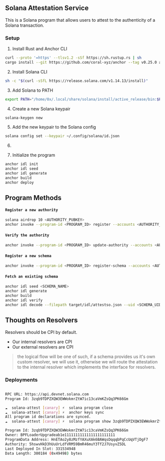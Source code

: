 ## Solana Attestation Service

This is a Solana program that allows users to attest to the authenticity of a Solana transaction.

### Setup

1. Install Rust and Anchor CLI

```bash
curl --proto '=https' --tlsv1.2 -sSf https://sh.rustup.rs | sh
cargo install --git https://github.com/coral-xyz/anchor --tag v0.25.0 anchor-cli --locked
```

2. Install Solana CLI

```bash
sh -c "$(curl -sSfL https://release.solana.com/v1.14.13/install)"
```

3. Add Solana to PATH

```bash
export PATH="/home/0x/.local/share/solana/install/active_release/bin:$PATH"
```

4. Create a new Solana keypair

```bash
solana-keygen new
```

5. Add the new keypair to the Solana config

```bash
solana config set --keypair ~/.config/solana/id.json
```

6.

7. Initialize the program

```bash
anchor idl init
anchor idl seed
anchor idl generate
anchor build
anchor deploy
```

## Program Methods

#### `Register a new authority`

```bash
solana airdrop 10 <AUTHORITY_PUBKEY>
anchor invoke --program-id <PROGRAM_ID> register --accounts <AUTHORITY_PUBKEY>
```

#### `Verify the authority`

```bash
anchor invoke --program-id <PROGRAM_ID> update-authority --accounts <AUTHORITY_PUBKEY>
```

#### `Register a new schema`

```bash
anchor invoke --program-id <PROGRAM_ID> register-schema --accounts <AUTHORITY_PUBKEY> --args <SCHEMA_NAME> <SCHEMA_CONTENT> <RESOLVER_ADDRESS> <REVOCABLE>
```

#### `Fetch an existing schema`

```bash
anchor idl seed <SCHEMA_NAME>
anchor idl generate
anchor build
anchor idl verify
anchor idl decode --filepath target/idl/attestso.json --uid <SCHEMA_UID>
```

## Thoughts on Resolvers

Resolvers should be CPI by default.

- Our internal resolvers are CPI
- Our external resolvers are CPI

> the logical flow will be one of such, if a schema provides us it's own custom resolver, we will use it, otherwise we will route the attestation to the internal resolver which implements the interface for resolvers.

### Deployments

```bash

RPC URL: https://api.devnet.solana.com
Program Id: 3zqb9TDPZXQW3EWWokmrZtW7ic13caVmKZsQq3PK66Gm

☁  solana-attest [canary] ⚡  solana program close
☁  solana-attest [canary] ⚡  anchor keys sync
All program id declarations are synced.
☁  solana-attest [canary] ⚡  solana program show 3zqb9TDPZXQW3EWWokmrZtW7ic13caVmKZsQq3PK66Gm

Program Id: 3zqb9TDPZXQW3EWWokmrZtW7ic13caVmKZsQq3PK66Gm
Owner: BPFLoaderUpgradeab1e11111111111111111111111
ProgramData Address: HnETAo2y8zMzfYAXuXAk6BAWqsDqqqbPqCcUqVTjDgF7
Authority: 5hswvHkD3hUuUrLdfVRM59BmR46muY3Tf2J7UsyvZ5DL
Last Deployed In Slot: 331534948
Data Length: 300184 (0x49498) bytes
```
